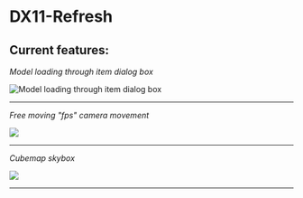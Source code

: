 # DX11-Refresh

## Current features:


_Model loading through item dialog box_

![Model loading through item dialog box](https://thumbs.gfycat.com/FatalLividAidi-small.gif)


_________
_Free moving "fps" camera movement_



![](https://thumbs.gfycat.com/DarlingForsakenCat-small.gif)


_________


_Cubemap skybox_

![](https://thumbs.gfycat.com/LimitedConcernedHuman-small.gif)


_________
